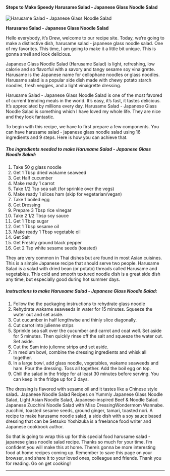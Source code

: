             

#### Steps to Make Speedy Harusame Salad - Japanese Glass Noodle Salad

![Harusame Salad - Japanese Glass Noodle Salad](https://img-global.cpcdn.com/recipes/d50519fcfbf4cdf8/751x532cq70/harusame-salad-japanese-glass-noodle-salad-recipe-main-photo.jpg)

**Harusame Salad - Japanese Glass Noodle Salad**

Hello everybody, it’s Drew, welcome to our recipe site. Today, we’re going to make a distinctive dish, harusame salad - japanese glass noodle salad. One of my favorites. This time, I am going to make it a little bit unique. This is gonna smell and look delicious.

Japanese Glass Noodle Salad (Harusame Salad) is light, refreshing, low calorie and so flavorful with a savory and tangy sesame soy vinaigrette. Harusame is the Japanese name for cellophane noodles or glass noodles. Harusame salad is a popular side dish made with chewy potato starch noodles, fresh veggies, and a light vinaigrette dressing.

Harusame Salad - Japanese Glass Noodle Salad is one of the most favored of current trending meals in the world. It’s easy, it’s fast, it tastes delicious. It’s appreciated by millions every day. Harusame Salad - Japanese Glass Noodle Salad is something which I have loved my whole life. They are nice and they look fantastic.

To begin with this recipe, we have to first prepare a few components. You can have harusame salad - japanese glass noodle salad using 16 ingredients and 9 steps. Here is how you can achieve that.

##### The ingredients needed to make Harusame Salad - Japanese Glass Noodle Salad:

1.  Take 50 g glass noodle
2.  Get 1 Tbsp dried wakame seaweed
3.  Get Half cucumber
4.  Make ready 1 carrot
5.  Take 1/2 Tsp sea salt (for sprinkle over the vegs)
6.  Make ready 1 slices ham (skip for vegetarian/vegan)
7.  Take 1 boiled egg
8.  Get Dressing
9.  Prepare 3 Tbsp rice vinegar
10.  Take 2 1/2 Tbsp soy sauce
11.  Get 1 Tbsp sugar
12.  Get 1 Tbsp sesame oil
13.  Make ready 1 Tbsp vegetable oil
14.  Get Salt
15.  Get Freshly ground black pepper
16.  Get 2 Tsp white sesame seeds (toasted)

They are very common in Thai dishes but are found in most Asian cuisines. This is a simple Japanese recipe that should serve two people. Harusame Salad is a salad with dried bean (or potato) threads called Harusame and vegetables. This cold and smooth textured noodle dish is a great side dish any time, but especially good during hot summer days.

##### Instructions to make Harusame Salad - Japanese Glass Noodle Salad:

1.  Follow the the packaging instructions to rehydrate glass noodle
2.  Rehydrate wakame seaweeds in water for 15 minutes. Squeeze the water out and set aside.
3.  Cut cucumber in half lengthwise and thinly slice diagonally.
4.  Cut carrot into julienne strips
5.  Sprinkle sea salt over the cucumber and carrot and coat well. Set aside for 5 minutes. Then quickly rinse off the salt and squeeze the water out. Set aside.
6.  Cut the Sam into julienne strips and set aside.
7.  In medium bowl, combine the dressing ingredients and whisk all together.
8.  In a large bowl, add glass noodle, vegetables, wakame seaweeds and ham. Pour the dressing. Toss all together. Add the boil egg on top.
9.  Chill the salad in the fridge for at least 30 minutes before serving. You can keep in the fridge up for 2 days.

The dressing is flavored with sesame oil and it tastes like a Chinese style salad.. Japanese Noodle Salad Recipes on Yummly Japanese Glass Noodle Salad, Light Asian Noodle Salad, Japanese-inspired Beef & Noodle Salad. Japanese Zucchini Noodle Salad with Miso DressingWondermom Wannabe. zucchini, toasted sesame seeds, ground ginger, tamari, toasted nori. A recipe to make harusame noodle salad, a side dish with a soy sauce based dressing that can be Setsuko Yoshizuka is a freelance food writer and Japanese cookbook author.

So that is going to wrap this up for this special food harusame salad - japanese glass noodle salad recipe. Thanks so much for your time. I’m confident you will make this at home. There’s gonna be more interesting food at home recipes coming up. Remember to save this page on your browser, and share it to your loved ones, colleague and friends. Thank you for reading. Go on get cooking!

* * *